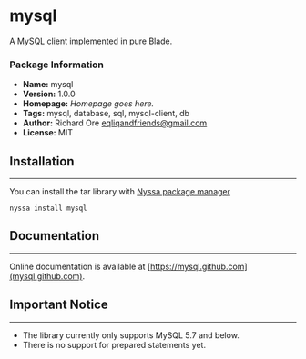 # mysql

A MySQL client implemented in pure Blade.

### Package Information

- **Name:** mysql
- **Version:** 1.0.0
- **Homepage:** _Homepage goes here._
- **Tags:** mysql, database, sql, mysql-client, db
- **Author:** Richard Ore <eqliqandfriends@gmail.com>
- **License:** MIT

## Installation
---

You can install the tar library with [Nyssa package manager](https://nyssa.bladelang.com)

```
nyssa install mysql
```

## Documentation
---

Online documentation is available at [https://mysql.github.com](mysql.github.com).

## Important Notice
---

- The library currently only supports MySQL 5.7 and below.
- There is no support for prepared statements yet.
